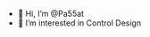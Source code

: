 - 👋 Hi, I’m @Pa55at
- 👀 I’m interested in Control Design

<!---
Pa55at/Pa55at is a ✨ special ✨ repository because its `README.md` (this file) appears on your GitHub profile.
You can click the Preview link to take a look at your changes.
--->
